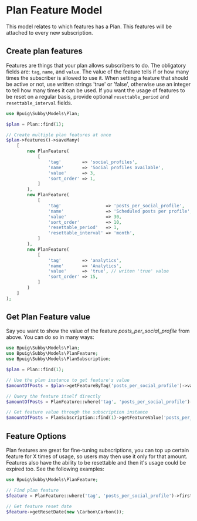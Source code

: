# Plan Feature Model

This model relates to which features has a Plan. This features will be attached to every new subscription.

## Create plan features

Features are things that your plan allows subscribers to do. The obligatory fields are: `tag`, `name`, and `value`. The value of the feature tells if or how many times the subscriber is allowed to use it. When setting a feature that should be active or not, use written strings 'true' or 'false', otherwise use an integer to tell how many times it can be used. If you want the usage of features to be reset on a regular basis, provide optional `resettable_period` and `resettable_interval` fields.

```php
use Bpuig\Subby\Models\Plan;

$plan = Plan::find(1);

// Create multiple plan features at once
$plan->features()->saveMany(
    [
        new PlanFeature(
            [
                'tag'        => 'social_profiles',
                'name'       => 'Social profiles available',
                'value'      => 3,
                'sort_order' => 1,
            ]
        ),
        new PlanFeature(
            [
                'tag'                 => 'posts_per_social_profile',
                'name'                => 'Scheduled posts per profile',
                'value'               => 30,
                'sort_order'          => 10,
                'resettable_period'   => 1,
                'resettable_interval' => 'month',
            ]
        ),
        new PlanFeature(
            [
                'tag'        => 'analytics',
                'name'       => 'Analytics',
                'value'      => 'true', // writen 'true' value
                'sort_order' => 15,
            ]
        )
    ]
);
```

## Get Plan Feature value

Say you want to show the value of the feature _posts_per_social_profile_ from above. You can do so in many ways:

```php
use Bpuig\Subby\Models\Plan;
use Bpuig\Subby\Models\PlanFeature;
use Bpuig\Subby\Models\PlanSubscription;

$plan = Plan::find(1);

// Use the plan instance to get feature's value
$amountOfPosts = $plan->getFeatureByTag('posts_per_social_profile')->value;

// Query the feature itself directly
$amountOfPosts = PlanFeature::where('tag', 'posts_per_social_profile')->first()->value;

// Get feature value through the subscription instance
$amountOfPosts = PlanSubscription::find(1)->getFeatureValue('posts_per_social_profile');
```

## Feature Options

Plan features are great for fine-tuning subscriptions, you can top up certain feature for X times of usage, so users may
then use it only for that amount. Features also have the ability to be resettable and then it's usage could be expired
too. See the following examples:

```php
use Bpuig\Subby\Models\PlanFeature;

// Find plan feature
$feature = PlanFeature::where('tag', 'posts_per_social_profile')->first();

// Get feature reset date
$feature->getResetDate(new \Carbon\Carbon());
```
